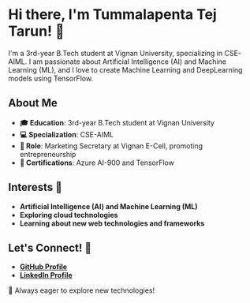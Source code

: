 # Hi there, I'm Tummalapenta Tej Tarun! 👋

I'm a 3rd-year B.Tech student at Vignan University, specializing in CSE-AIML. I am passionate about Artificial Intelligence (AI) and Machine Learning (ML), and I love to create Machine Learning and DeepLearning models using TensorFlow.

## About Me
- **🎓 Education**: 3rd-year B.Tech student at Vignan University
- **💻 Specialization**: CSE-AIML
- **💼 Role**: Marketing Secretary at Vignan E-Cell, promoting entrepreneurship
- **📜 Certifications**: Azure AI-900 and TensorFlow

## Interests 🌟
- **Artificial Intelligence (AI) and Machine Learning (ML)**
- **Exploring cloud technologies**
- **Learning about new web technologies and frameworks**

## Let's Connect! 🤝
- **[GitHub Profile](https://github.com/your-github-username)**
- **[LinkedIn Profile](https://linkedin.com/in/your-linkedin-username)**

🚀 Always eager to explore new technologies!
